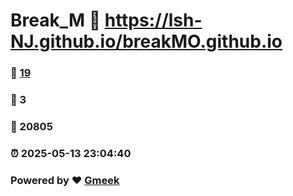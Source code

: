 # Break_M :link: https://lsh-NJ.github.io/breakMO.github.io 
### :page_facing_up: [19](https://lsh-NJ.github.io/breakMO.github.io/tag.html) 
### :speech_balloon: 3 
### :hibiscus: 20805 
### :alarm_clock: 2025-05-13 23:04:40 
### Powered by :heart: [Gmeek](https://github.com/Meekdai/Gmeek)
